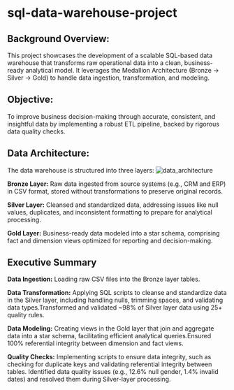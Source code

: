 # sql-data-warehouse-project

## Background Overview:
This project showcases the development of a scalable SQL-based data warehouse that transforms raw operational data into a clean, business-ready analytical model. It leverages the Medallion Architecture (Bronze → Silver → Gold) to handle data ingestion, transformation, and modeling.

## Objective:
To improve business decision-making through accurate, consistent, and insightful data by implementing a robust ETL pipeline, backed by rigorous data quality checks.


## Data Architecture:
The data warehouse is structured into three layers:
![data_architecture](https://github.com/user-attachments/assets/4176d433-8e32-4817-b00b-bb9afc4f9910)

**Bronze Layer:** 
Raw data ingested from source systems (e.g., CRM and ERP) in CSV format, stored without transformations to preserve original records.

**Silver Layer:** 
Cleansed and standardized data, addressing issues like null values, duplicates, and inconsistent formatting to prepare for analytical processing.

**Gold Layer:**
Business-ready data modeled into a star schema, comprising fact and dimension views optimized for reporting and decision-making.


## Executive Summary
**Data Ingestion:** 
Loading raw CSV files into the Bronze layer tables.

**Data Transformation:** Applying SQL scripts to cleanse and standardize data in the Silver layer, including handling nulls, trimming spaces, and validating data types.Transformed and validated ~98% of Silver layer data using 25+ quality rules.

**Data Modeling:**
Creating views in the Gold layer that join and aggregate data into a star schema, facilitating efficient analytical queries.Ensured 100% referential integrity between dimension and fact views.

**Quality Checks:**
Implementing scripts to ensure data integrity, such as checking for duplicate keys and validating referential integrity between tables. Identified data quality issues (e.g., 12.6% null gender, 1.4% invalid dates) and resolved them during Silver-layer processing.
